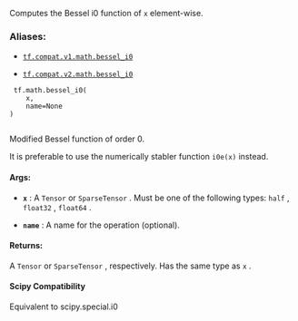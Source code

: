 Computes the Bessel i0 function of  `x`  element-wise.



### Aliases:

- [ `tf.compat.v1.math.bessel_i0` ](/api_docs/python/tf/math/bessel_i0)

- [ `tf.compat.v2.math.bessel_i0` ](/api_docs/python/tf/math/bessel_i0)



```
 tf.math.bessel_i0(
    x,
    name=None
)
 
```

Modified Bessel function of order 0.

It is preferable to use the numerically stabler function  `i0e(x)`  instead.



#### Args:

- **`x`** : A  `Tensor`  or  `SparseTensor` . Must be one of the following types:  `half` ,
 `float32` ,  `float64` .

- **`name`** : A name for the operation (optional).



#### Returns:
A  `Tensor`  or  `SparseTensor` , respectively. Has the same type as  `x` .



#### Scipy Compatibility
Equivalent to scipy.special.i0

